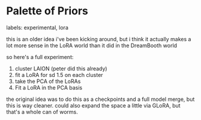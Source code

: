 # Palette of Priors

labels: experimental, lora

this is an older idea i've been kicking around, but i think it actually makes a lot more sense in the LoRA world than it did in the DreamBooth world

so here's a full experiment:

1. cluster LAION (peter did this already)
2. fit a LoRA for sd 1.5 on each cluster
3. take the PCA of the LoRAs
4. Fit a LoRA in the PCA basis

the original idea was to do this as a checkpoints and a full model merge, but this is way cleaner. could also expand the space a little via GLoRA, but that's a whole can of worms.
